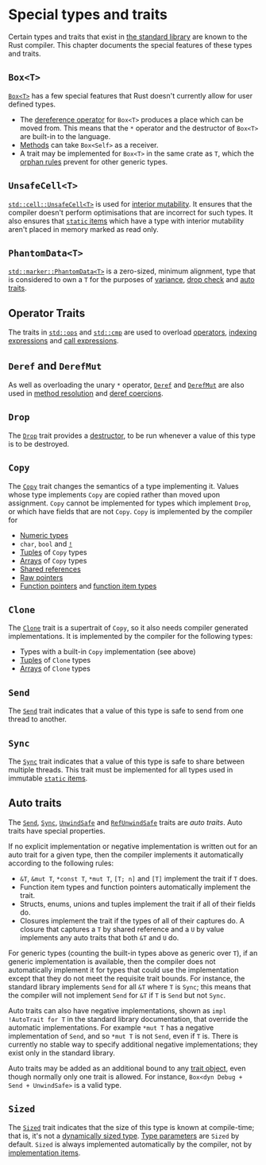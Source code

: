 # Special types and traits

Certain types and traits that exist in [the standard library] are known to the
Rust compiler. This chapter documents the special features of these types and
traits.

## `Box<T>`

[`Box<T>`] has a few special features that Rust doesn't currently allow for user
defined types.

* The [dereference operator] for `Box<T>` produces a place which can be moved
  from. This means that the `*` operator and the destructor of `Box<T>` are
  built-in to the language.
* [Methods] can take `Box<Self>` as a receiver.
* A trait may be implemented for `Box<T>` in the same crate as `T`, which the
  [orphan rules] prevent for other generic types.

## `UnsafeCell<T>`

[`std::cell::UnsafeCell<T>`] is used for [interior mutability]. It ensures that
the compiler doesn't perform optimisations that are incorrect for such types.
It also ensures that [`static` items] which have a type with interior
mutability aren't placed in memory marked as read only.

## `PhantomData<T>`

[`std::marker::PhantomData<T>`] is a zero-sized, minimum alignment, type that
is considered to own a `T` for the purposes of [variance], [drop check] and
[auto traits](#auto-traits).

## Operator Traits

The traits in [`std::ops`] and [`std::cmp`] are used to overload [operators],
[indexing expressions] and [call expressions].

## `Deref` and `DerefMut`

As well as overloading the unary `*` operator, [`Deref`] and [`DerefMut`] are
also used in [method resolution] and [deref coercions].

## `Drop`

The [`Drop`] trait provides a [destructor], to be run whenever a value of this
type is to be destroyed.

## `Copy`

The [`Copy`] trait changes the semantics of a type implementing it. Values
whose type implements `Copy` are copied rather than moved upon assignment.
`Copy` cannot be implemented for types which implement `Drop`, or which have
fields that are not `Copy`. `Copy` is implemented by the compiler for

* [Numeric types]
* `char`, `bool` and [`!`]
* [Tuples] of `Copy` types
* [Arrays] of `Copy` types
* [Shared references]
* [Raw pointers]
* [Function pointers] and [function item types]

## `Clone`

The [`Clone`] trait is a supertrait of `Copy`, so it also needs compiler
generated implementations. It is implemented by the compiler for the following
types:

* Types with a built-in `Copy` implementation (see above)
* [Tuples] of `Clone` types
* [Arrays] of `Clone` types

## `Send`

The [`Send`] trait indicates that a value of this type is safe to send from one
thread to another.

## `Sync`

The [`Sync`] trait indicates that a value of this type is safe to share between
multiple threads. This trait must be implemented for all types used in
immutable [`static` items].

## Auto traits

The [`Send`], [`Sync`], [`UnwindSafe`] and [`RefUnwindSafe`] traits are _auto
traits_. Auto traits have special properties.

If no explicit implementation or negative implementation is written out for an
auto trait for a given type, then the compiler implements it automatically
according to the following rules:

* `&T`, `&mut T`, `*const T`, `*mut T`, `[T; n]` and `[T]` implement the trait
  if `T` does.
* Function item types and function pointers automatically implement the trait.
* Structs, enums, unions and tuples implement the trait if all of their fields
  do.
* Closures implement the trait if the types of all of their captures do. A
  closure that captures a `T` by shared reference and a `U` by value implements
  any auto traits that both `&T` and `U` do.

For generic types (counting the built-in types above as generic over `T`), if an
generic implementation is available, then the compiler does not automatically
implement it for types that could use the implementation except that they do not
meet the requisite trait bounds. For instance, the standard library implements
`Send` for all `&T` where `T` is `Sync`; this means that the compiler will not
implement `Send` for `&T` if `T` is `Send` but not `Sync`.

Auto traits can also have negative implementations, shown as `impl !AutoTrait
for T` in the standard library documentation, that override the automatic
implementations. For example `*mut T` has a negative implementation of `Send`,
and so `*mut T` is not `Send`, even if `T` is. There is currently no stable way
to specify additional negative implementations; they exist only in the standard
library.

Auto traits may be added as an additional bound to any [trait object], even
though normally only one trait is allowed. For instance, `Box<dyn Debug + Send +
UnwindSafe>` is a valid type.

## `Sized`

The [`Sized`] trait indicates that the size of this type is known at
compile-time; that is, it's not a [dynamically sized type]. [Type parameters]
are `Sized` by default. `Sized` is always implemented automatically by the
compiler, not by [implementation items].

[`Box<T>`]: ../std/boxed/struct.Box.html
[`Clone`]: ../std/clone/trait.Clone.html
[`Copy`]: ../std/marker/trait.Copy.html
[`Deref`]: ../std/ops/trait.Deref.html
[`DerefMut`]: ../std/ops/trait.DerefMut.html
[`Drop`]: ../std/ops/trait.Drop.html
[`RefUnwindSafe`]: ../std/panic/trait.RefUnwindSafe.html
[`Send`]: ../std/marker/trait.Send.html
[`Sized`]: ../std/marker/trait.Sized.html
[`std::cell::UnsafeCell<T>`]: ../std/cell/struct.UnsafeCell.html
[`std::cmp`]: ../std/cmp/index.html
[`std::marker::PhantomData<T>`]: ../std/marker/struct.PhantomData.html
[`std::ops`]: ../std/ops/index.html
[`UnwindSafe`]: ../std/panic/trait.UnwindSafe.html
[`Sync`]: ../std/marker/trait.Sync.html

[Arrays]: types/array.html
[call expressions]: expressions/call-expr.html
[deref coercions]: type-coercions.html#coercion-types
[dereference operator]: expressions/operator-expr.html#the-dereference-operator
[destructor]: destructors.html
[drop check]: ../nomicon/dropck.html
[dynamically sized type]: dynamically-sized-types.html
[Function pointers]: types/function-pointer.html
[function item types]: types/function-item.html
[implementation items]: items/implementations.html
[indexing expressions]: expressions/array-expr.html#array-and-slice-indexing-expressions
[interior mutability]: interior-mutability.html
[Numeric types]: types/numeric.html
[Methods]: items/associated-items.html#associated-functions-and-methods
[method resolution]: expressions/method-call-expr.html
[operators]: expressions/operator-expr.html
[orphan rules]: items/implementations.html#trait-implementation-coherence
[Raw pointers]: types/pointer.html#raw-pointers-const-and-mut
[`static` items]: items/static-items.html
[Shared references]: types/pointer.html#shared-references-
[the standard library]: ../std/index.html
[trait object]: types/trait-object.html
[Tuples]: types/tuple.html
[Type parameters]: types/parameters.html
[variance]: subtyping.html#variance
[`!`]: types/never.html
